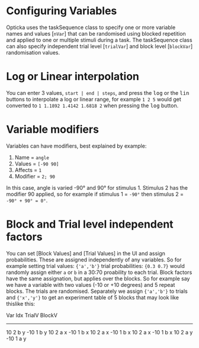# Configuring Variables

Opticka uses the taskSequence class to specify one or more variable names and values [`nVar`] that can be randomised using blocked repetition and applied to one or multiple stimuli during a task. The taskSequence class can also specify independent trial level [`trialVar`] and block level [`blockVar`] randomisation values. 

# Log or Linear interpolation

You can enter 3 values, `start | end | steps`, and press the <kbd>log</kbd> or the <kbd>lin</kbd> buttons to interpolate a log or linear range, for example `1 2 5` would get converted to `1 1.1892 1.4142 1.6818 2` when pressing the <kbd>log</kbd> button.

# Variable modifiers

Variables can have modifiers, best explained by example:

1. Name = `angle`
2. Values = `[-90 90]`
3. Affects = `1`
4. Modifier = `2; 90`

In this case, angle is varied -90° and 90° for stimulus 1. Stimulus 2 has the modifier 90 applied, so for example if stimulus 1 = `-90°` then stimulus 2 = `-90° + 90° = 0°`.

# Block and Trial level independent factors

You can set [Block Values] and [Trial Values] in the UI and assign probabilities. These are assigned independently of any variables. So for example setting trial values: `{'a','b'}` trial probabilities: `{0.3 0.7}` would randomly assign either `a` or `b` in a 30:70 proability to each trial. Block factors have the same assignation, but applies over the blocks. So for example say we have a variable with two values (-10 or +10 degrees) and 5 repeat blocks. The trials are randomised. Separately we assign `{'a','b'}` to trials and `{'x','y'}` to get an experiment table of 5 blocks that may look like thislike this:

 Var 	 Idx 	 TrialV 	 BlockV 
-----	-----	-------		--------
10		2		b			y
-10		1		b			y
10		2		a			x
-10		1		b			x
10		2		a			x
-10		1		b			x
10		2		a			x
-10		1		b			x
10		2		a			y
-10		1		a			y
